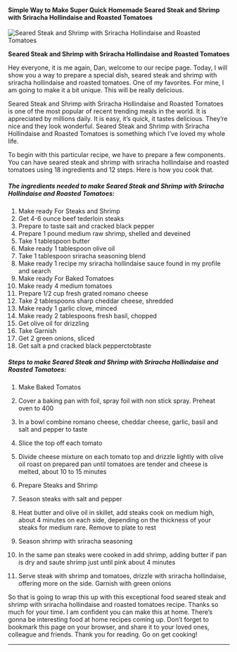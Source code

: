             

#### Simple Way to Make Super Quick Homemade Seared Steak and Shrimp with Sriracha Hollindaise and Roasted Tomatoes

![Seared Steak and Shrimp with Sriracha Hollindaise and Roasted Tomatoes](https://img-global.cpcdn.com/recipes/469620f5b895b866/751x532cq70/seared-steak-and-shrimp-with-sriracha-hollindaise-and-roasted-tomatoes-recipe-main-photo.jpg)

**Seared Steak and Shrimp with Sriracha Hollindaise and Roasted Tomatoes**

Hey everyone, it is me again, Dan, welcome to our recipe page. Today, I will show you a way to prepare a special dish, seared steak and shrimp with sriracha hollindaise and roasted tomatoes. One of my favorites. For mine, I am going to make it a bit unique. This will be really delicious.

Seared Steak and Shrimp with Sriracha Hollindaise and Roasted Tomatoes is one of the most popular of recent trending meals in the world. It is appreciated by millions daily. It is easy, it’s quick, it tastes delicious. They’re nice and they look wonderful. Seared Steak and Shrimp with Sriracha Hollindaise and Roasted Tomatoes is something which I’ve loved my whole life.

To begin with this particular recipe, we have to prepare a few components. You can have seared steak and shrimp with sriracha hollindaise and roasted tomatoes using 18 ingredients and 12 steps. Here is how you cook that.

##### The ingredients needed to make Seared Steak and Shrimp with Sriracha Hollindaise and Roasted Tomatoes:

1.  Make ready For Steaks and Shrimp
2.  Get 4-6 ounce beef tederloin steaks
3.  Prepare to taste sait and cracked black pepper
4.  Prepare 1 pound medium raw shrimp, shelled and deveined
5.  Take 1 tablespoon butter
6.  Make ready 1 tablespoon olive oil
7.  Take 1 tablespoon sriracha seasoning blend
8.  Make ready 1 recipe my sriracha hollindaise sauce found in my profile and search
9.  Make ready For Baked Tomatoes
10.  Make ready 4 medium tomatoes
11.  Prepare 1/2 cup fresh grated romano cheese
12.  Take 2 tablespoons sharp cheddar cheese, shredded
13.  Make ready 1 garlic clove, minced
14.  Make ready 2 tablespoons fresh basil, chopped
15.  Get olive oil for drizzling
16.  Take Garnish
17.  Get 2 green onions, sliced
18.  Get salt a pnd cracked black pepperctobtaste

##### Steps to make Seared Steak and Shrimp with Sriracha Hollindaise and Roasted Tomatoes:

1.  Make Baked Tomatos
2.  Cover a baking pan with foil, spray foil with non stick spray. Preheat oven to 400
3.  In a bowl combine romano cheese, cheddar cheese, garlic, basil and salt and pepper to taste
4.  Slice the top off each tomato
5.  Divide cheese mixture on each tomato top and drizzle lightly with olive oil roast on prepared pan until tomatoes are tender and cheese is melted, about 10 to 15 minutes
6.  Prepare Steaks and Shrimp
7.  Season steaks with salt and pepper
8.  Heat butter and olive oil in skillet, add steaks cook on medium high, about 4 minutes on each side, depending on the thickness of your steaks for medium rare. Remove to plate to rest

10.  Season shrimp with sriracha seasoning
11.  In the same pan steaks were cooked in add shrimp, adding butter if pan is dry and saute shrimp just until pink about 4 minutes
12.  Serve steak with shrimp and tomatoes, drizzle with sriracha hollindaise, offering more on the side. Garnish with green onions

So that is going to wrap this up with this exceptional food seared steak and shrimp with sriracha hollindaise and roasted tomatoes recipe. Thanks so much for your time. I am confident you can make this at home. There’s gonna be interesting food at home recipes coming up. Don’t forget to bookmark this page on your browser, and share it to your loved ones, colleague and friends. Thank you for reading. Go on get cooking!

* * *